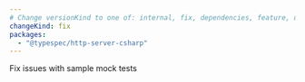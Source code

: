 ```yaml
---
# Change versionKind to one of: internal, fix, dependencies, feature, deprecation, breaking
changeKind: fix
packages:
  - "@typespec/http-server-csharp"
---
```


Fix issues with sample mock tests
